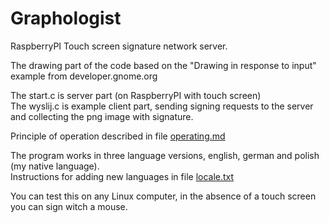 # Graphologist
RaspberryPI Touch screen signature network server.

The drawing part of the code based on the "Drawing in response to input" example
from developer.gnome.org

The start.c is server part (on RaspberryPI with touch screen)<br>
The wyslij.c is example client part, sending signing requests to the 
server and collecting the png image with signature.

Principle of operation described in file [operating.md](/screenshots/operating.md)

The program works in three language versions, english, german and polish (my native language).<br>
Instructions for adding new languages in file [locale.txt](/locale.txt)

You can test this on any Linux computer, in the absence of a touch screen you can sign witch a mouse.


